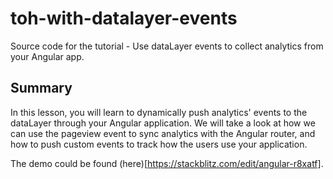 # toh-with-datalayer-events

Source code for the tutorial - Use dataLayer events to collect analytics from your Angular app.

## Summary

In this lesson, you will learn to dynamically push analytics' events to the dataLayer through your Angular application. We will take a look at how we can use the pageview event to sync analytics with the Angular router, and how to push custom events to track how the users use your application.

The demo could be found (here)[https://stackblitz.com/edit/angular-r8xatf].
